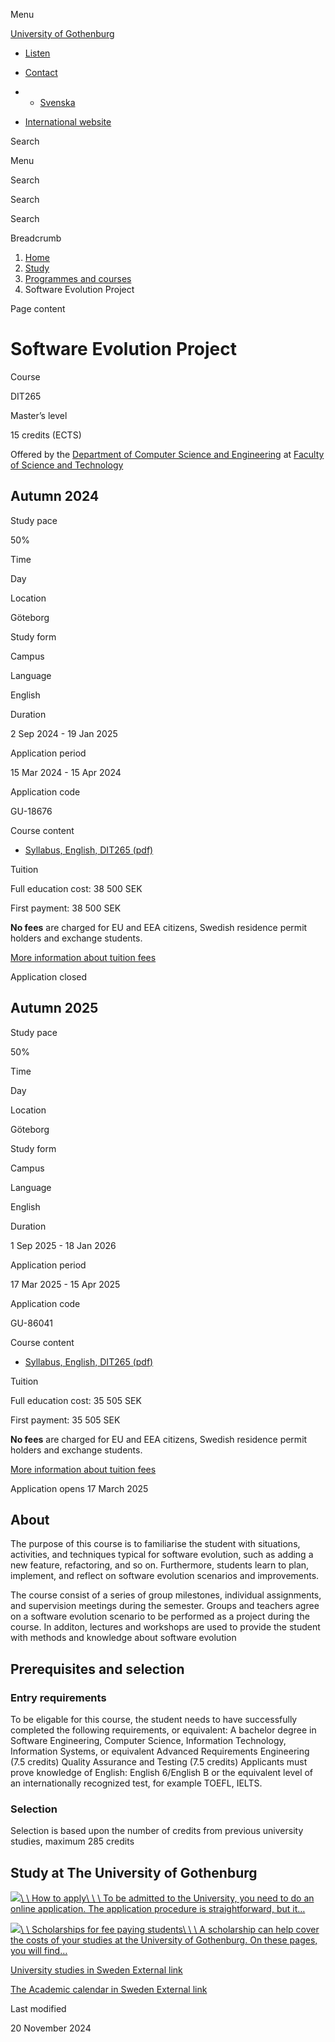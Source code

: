 Menu

[University of Gothenburg](/en)

- [Listen](//app-eu.readspeaker.com/cgi-bin/rsent?customerid=9467&lang=en_uk&readclass=region--content&url=https%3A%2F%2Fwww.gu.se%2Fen%2Fstudy-gothenburg%2Fsoftware-evolution-project-dit265 "Listen with ReadSpeaker")

- [Contact](/en/contact)

- - [Svenska](/studera/hitta-utbildning/mjukvaruevolutionsprojekt-dit265)
- [International website](/en/study-gothenburg/software-evolution-project-dit265)

Search


Menu


Search


Search

Search

Breadcrumb

1. [Home](/en)
2. [Study](/en/study-in-gothenburg)
3. [Programmes and courses](/en/study-in-gothenburg/study-options)
4. Software Evolution Project


Page content

# Software Evolution Project

Course


DIT265


Master’s level



15 credits (ECTS)



Offered by the
[Department of Computer Science and Engineering](https://www.gu.se/en/computer-science-engineering)
at
[Faculty of Science and Technology](https://www.gu.se/en/science-and-technology)

## Autumn 2024

Study pace


50%

Time


Day

Location


Göteborg

Study form


Campus

Language


English

Duration


2 Sep 2024
\- 19 Jan 2025

Application period


15 Mar 2024
\- 15 Apr 2024

Application code


GU-18676

Course content


- [Syllabus, English, DIT265 (pdf)](https://kursplaner.gu.se/pdf/kurs/en/DIT265)


Tuition


Full education cost: 38 500 SEK

First payment: 38 500 SEK

**No fees** are charged for EU and EEA citizens, Swedish residence permit holders and exchange students.

[More information about tuition fees](https://www.gu.se/en/study-in-gothenburg/apply/tuition-fees)

Application closed


## Autumn 2025

Study pace


50%

Time


Day

Location


Göteborg

Study form


Campus

Language


English

Duration


1 Sep 2025
\- 18 Jan 2026

Application period


17 Mar 2025
\- 15 Apr 2025

Application code


GU-86041

Course content


- [Syllabus, English, DIT265 (pdf)](https://kursplaner.gu.se/pdf/kurs/en/DIT265)


Tuition


Full education cost: 35 505 SEK

First payment: 35 505 SEK

**No fees** are charged for EU and EEA citizens, Swedish residence permit holders and exchange students.

[More information about tuition fees](https://www.gu.se/en/study-in-gothenburg/apply/tuition-fees)

Application opens 17 March 2025


## About

The purpose of this course is to familiarise the student with situations, activities, and techniques typical for software evolution, such as adding a new feature, refactoring, and so on. Furthermore, students learn to plan, implement, and reflect on software evolution scenarios and improvements.

The course consist of a series of group milestones, individual assignments, and supervision meetings during the semester. Groups and teachers agree on a software evolution scenario to be performed as a project during the course. In additon, lectures and workshops are used to provide the student with methods and knowledge about software evolution

## Prerequisites and selection

### Entry requirements

To be eligable for this course, the student needs to have successfully completed the following requirements, or equivalent: A bachelor degree in Software Engineering, Computer Science, Information Technology, Information Systems, or equivalent Advanced Requirements Engineering (7.5 credits) Quality Assurance and Testing (7.5 credits) Applicants must prove knowledge of English: English 6/English B or the equivalent level of an internationally recognized test, for example TOEFL, IELTS.

### Selection

Selection is based upon the number of credits from previous university studies, maximum 285 credits

## Study at The University of Gothenburg

[![](/sites/default/files/dynamic-image/dynamic_image_2188_218/public/2020-03/cytonn-photography-ZJEKICY5EXY-unsplash.jpg?media_id=2553&width=1904&height=208)\\
\\
How to apply\\
\\
\\
To be admitted to the University, you need to do an online application. The application procedure is straightforward, but it…](/en/study-in-gothenburg/apply)

[![](/sites/default/files/dynamic-image/dynamic_image_2188_218/public/2024-01/GU-7.jpg?media_id=95188&width=1904&height=208)\\
\\
Scholarships for fee paying students\\
\\
\\
A scholarship can help cover the costs of your studies at the University of Gothenburg. On these pages, you will find…](/en/study-in-gothenburg/apply/scholarships-for-fee-paying-students)

[University studies in Sweden External link](https://www.gu.se/en/study-in-gothenburg/before-you-arrive/university-studies-in-sweden "External link")

[The Academic calendar in Sweden External link](https://www.gu.se/en/study-in-gothenburg/when-you-are-here/academic-calendar "External link")

Last modified


20 November 2024